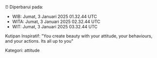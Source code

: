 ⏰ Diperbarui pada:
- WIB: Jumat, 3 Januari 2025 01.32.44 UTC
- WITA: Jumat, 3 Januari 2025 02.32.44 UTC
- WIT: Jumat, 3 Januari 2025 03.32.44 UTC

Kutipan Inspiratif:
"You create beauty with your attitude, your behaviours, and your actions. Its all up to you"


Kategori: attitude


